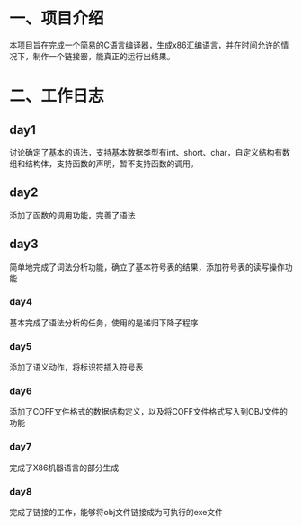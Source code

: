 # 一、项目介绍

本项目旨在完成一个简易的C语言编译器，生成x86汇编语言，并在时间允许的情况下，制作一个链接器，能真正的运行出结果。



# 二、工作日志

## day1

讨论确定了基本的语法，支持基本数据类型有int、short、char，自定义结构有数组和结构体，支持函数的声明，暂不支持函数的调用。

## day2

添加了函数的调用功能，完善了语法



## day3

简单地完成了词法分析功能，确立了基本符号表的结果，添加符号表的读写操作功能



### day4

基本完成了语法分析的任务，使用的是递归下降子程序



### day5

添加了语义动作，将标识符插入符号表


### day6

添加了COFF文件格式的数据结构定义，以及将COFF文件格式写入到OBJ文件的功能

### day7

完成了X86机器语言的部分生成


### day8

完成了链接的工作，能够将obj文件链接成为可执行的exe文件
